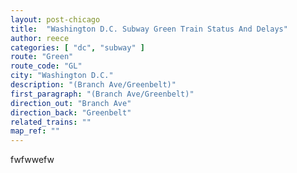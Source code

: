 ```yaml
---
layout: post-chicago
title:  "Washington D.C. Subway Green Train Status And Delays"
author: reece
categories: [ "dc", "subway" ]
route: "Green"
route_code: "GL"
city: "Washington D.C."
description: "(Branch Ave/Greenbelt)"
first_paragraph: "(Branch Ave/Greenbelt)"
direction_out: "Branch Ave"
direction_back: "Greenbelt"
related_trains: ""
map_ref: ""
---
```


fwfwwefw
